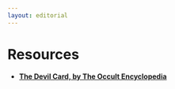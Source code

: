 ```yaml
---
layout: editorial
---
```


# Resources

* [**The Devil Card, by The Occult Encyclopedia**](https://www.occult.live/index.php/The\_Devil\_\(Tarot\))



